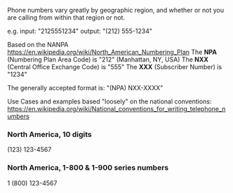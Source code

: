 Phone numbers vary greatly by geographic region, and whether or not you are calling from within that region or not.

e.g.
input: "2125551234"
output: "(212) 555-1234"

Based on the NANPA https://en.wikipedia.org/wiki/North_American_Numbering_Plan
The **NPA** (Numbering Plan Area Code) is "212" (Manhattan, NY, USA)
The **NXX** (Central Office Exchange Code) is "555"
The **XXX** (Subscriber Number) is "1234"

The generally accepted format is:
"(NPA) NXX-XXXX"


Use Cases and examples based "loosely" on the national conventions: https://en.wikipedia.org/wiki/National_conventions_for_writing_telephone_numbers

### North America, 10 digits
(123) 123-4567

### North America, 1-800 & 1-900 series numbers
1 (800) 123-4567
